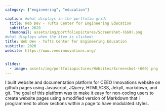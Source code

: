 ```yaml
---
category: ["engineering", "education"]

caption: #what displays in the portfolio grid:
  title: Web Dev - Tufts Center for Engineering Education
  subtitle: 2020
  thumbnail: assets/img/portfoliopictures/Screenshot-(660).png
#what displays when the item is clicked:
title: Web Dev - Tufts Center for Engineering Education
subtitle: 2020
website: https://www.ceeoinnovations.org/


slides:
  - image: assets/img/portfoliopictures/Websites/Screenshot-(660).png
---
```

I built website and documentation platform for CEEO Innovations website on github pages using Javascript, JQuery, HTML/CSS, Jekyll, markdown, and git. The goal of this platform was to make it easy for non-coding users to create website pages using a modified version of Markdown that I programmed to allow sections within a page to have modulated styles.